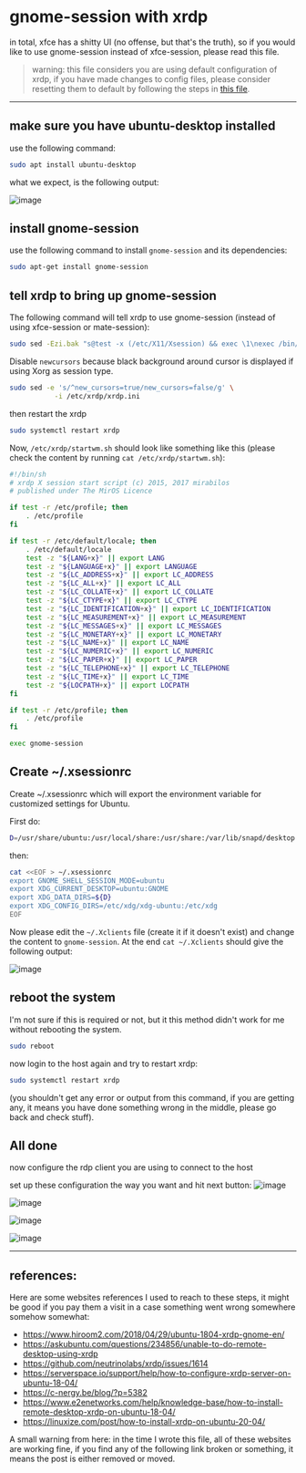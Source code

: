 # gnome-session with xrdp
in total, xfce has a shitty UI (no offense, but that's the truth), so if you would like to use gnome-session instead of xfce-session, please read this file.

> warning: this file considers you are using default configuration of xrdp, if you have made changes to config files, please consider resetting them to default by following the steps in [this file](fix-xrdp-config.md).

<hr/>

## make sure you have ubuntu-desktop installed

use the following command:
```sh
sudo apt install ubuntu-desktop
```

what we expect, is the following output:

![image](resources/Screenshot%20at%202022-05-02%2021-06-43.png)

## install gnome-session

use the following command to install `gnome-session` and its dependencies:
```sh
sudo apt-get install gnome-session
```

## tell xrdp to bring up gnome-session
The following command will tell xrdp to use gnome-session (instead of using xfce-session or mate-session):
```sh
sudo sed -Ezi.bak "s@test -x (/etc/X11/Xsession) && exec \1\nexec /bin/sh \1@exec gnome-session@" /etc/xrdp/startwm.sh
```

Disable `newcursors` because black background around cursor is displayed if using Xorg as session type.

```sh
sudo sed -e 's/^new_cursors=true/new_cursors=false/g' \
           -i /etc/xrdp/xrdp.ini
```

then restart the xrdp
```sh
sudo systemctl restart xrdp
```

Now, `/etc/xrdp/startwm.sh` should look like something like this (please check the content by running `cat /etc/xrdp/startwm.sh`):

```sh
#!/bin/sh
# xrdp X session start script (c) 2015, 2017 mirabilos
# published under The MirOS Licence

if test -r /etc/profile; then
	. /etc/profile
fi

if test -r /etc/default/locale; then
	. /etc/default/locale
	test -z "${LANG+x}" || export LANG
	test -z "${LANGUAGE+x}" || export LANGUAGE
	test -z "${LC_ADDRESS+x}" || export LC_ADDRESS
	test -z "${LC_ALL+x}" || export LC_ALL
	test -z "${LC_COLLATE+x}" || export LC_COLLATE
	test -z "${LC_CTYPE+x}" || export LC_CTYPE
	test -z "${LC_IDENTIFICATION+x}" || export LC_IDENTIFICATION
	test -z "${LC_MEASUREMENT+x}" || export LC_MEASUREMENT
	test -z "${LC_MESSAGES+x}" || export LC_MESSAGES
	test -z "${LC_MONETARY+x}" || export LC_MONETARY
	test -z "${LC_NAME+x}" || export LC_NAME
	test -z "${LC_NUMERIC+x}" || export LC_NUMERIC
	test -z "${LC_PAPER+x}" || export LC_PAPER
	test -z "${LC_TELEPHONE+x}" || export LC_TELEPHONE
	test -z "${LC_TIME+x}" || export LC_TIME
	test -z "${LOCPATH+x}" || export LOCPATH
fi

if test -r /etc/profile; then
	. /etc/profile
fi

exec gnome-session
```


## Create ~/.xsessionrc
Create ~/.xsessionrc which will export the environment variable for customized settings for Ubuntu.

First do:
```sh
D=/usr/share/ubuntu:/usr/local/share:/usr/share:/var/lib/snapd/desktop
```
then:

```sh
cat <<EOF > ~/.xsessionrc
export GNOME_SHELL_SESSION_MODE=ubuntu
export XDG_CURRENT_DESKTOP=ubuntu:GNOME
export XDG_DATA_DIRS=${D}
export XDG_CONFIG_DIRS=/etc/xdg/xdg-ubuntu:/etc/xdg
EOF
```

Now please edit the `~/.Xclients` file (create it if it doesn't exist) and change the content to `gnome-session`. At the end `cat ~/.Xclients` should give the following output:

![image](resources/Screenshot%20at%202022-05-03%2007-02-49.png)

## reboot the system
I'm not sure if this is required or not, but it this method didn't work for me without rebooting the system.
```sh
sudo reboot
```

now login to the host again and try to restart xrdp:
```sh
sudo systemctl restart xrdp
```
(you shouldn't get any error or output from this command, if you are getting any, it means you have done something wrong in the middle, please go back and check stuff).

## All done
now configure the rdp client you are using to connect to the host

set up these configuration the way you want and hit next button:
![image](resources/Screenshot%20at%202022-05-02%2020-54-49.png)

![image](resources/Screenshot%20at%202022-05-02%2020-55-48.png)

![image](resources/Screenshot%20at%202022-05-02%2020-56-08.png)

![image](resources/Screenshot%20at%202022-05-02%2020-56-24.png)

<hr/>

## references:
Here are some websites references I used to reach to these steps, it might be good if you pay them a visit in a case something went wrong somewhere somehow somewhat:

- https://www.hiroom2.com/2018/04/29/ubuntu-1804-xrdp-gnome-en/
- https://askubuntu.com/questions/234856/unable-to-do-remote-desktop-using-xrdp
- https://github.com/neutrinolabs/xrdp/issues/1614
- https://serverspace.io/support/help/how-to-configure-xrdp-server-on-ubuntu-18-04/
- https://c-nergy.be/blog/?p=5382
- https://www.e2enetworks.com/help/knowledge-base/how-to-install-remote-desktop-xrdp-on-ubuntu-18-04/
- https://linuxize.com/post/how-to-install-xrdp-on-ubuntu-20-04/

A small warning from here: in the time I wrote this file, all of these websites are working fine, if you find any of the following link broken or something, it means the post is either removed or moved.

